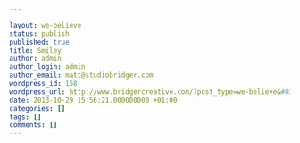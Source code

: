 ```yaml
---

layout: we-believe
status: publish
published: true
title: Smiley
author: admin
author_login: admin
author_email: matt@studiobridger.com
wordpress_id: 158
wordpress_url: http://www.bridgercreative.com/?post_type=we-believe&#038;p=158
date: 2013-10-29 15:56:21.000000000 +01:00
categories: []
tags: []
comments: []
---
```

